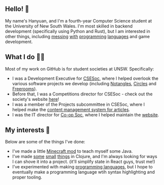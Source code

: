 ## Hello! 👋

My name's Hanyuan, and I'm a fourth-year Computer Science student at the University of New South Wales. I'm most skilled in backend development (specifically using Python and Rust), but I am interested in other things, including [messing](https://www.typescriptlang.org/) [with](https://factorcode.org/) [programming](https://crystal-lang.org/) [languages](https://clojure.org/) and game development.

## What I do 👨‍💻

Most of my work on GitHub is for student societies at UNSW. Specifically:

- I was a Development Executive for [CSESoc](https://github.com/csesoc), where I helped overlook the various software projects we develop (including [Notangles](https://notangles.csesoc.app), [Circles](https://circles.csesoc.app) and [Freerooms](https://freerooms.csesoc.app)).
- Before that, I was a Competitions director for CSESoc - check out the society's website [here](https://www.csesoc.unsw.edu.au)!
- I was a member of the Projects subcommittee in CSESoc, where I helped make the [content management system for articles](https://github.com/csesoc/cms.csesoc.unsw.edu.au).
- I was the IT director for [Co-op Soc](https://github.com/coopsoc), where I helped maintain the [website](https://coopsoc.com.au).

## My interests 🚀

Below are some of the things I've done:

- I've made a little [Minecraft mod](https://github.com/hanyuone/Checkpoint) to teach myself some Java.
- I've made [some](https://github.com/hanyuone/beautifier) [small](https://github.com/hanyuone/clojure-webapp) [things](https://github.com/hanyuone/aoc-2021) in Clojure, and I'm always looking for ways I can shove it into a project. (it'll simplify state in React guys, trust me!)
- I've experimented with making [programming languages](https://github.com/hanyuone/pancake), but I hope to eventually make a programming language wtih syntax highlighting and proper tooling.
